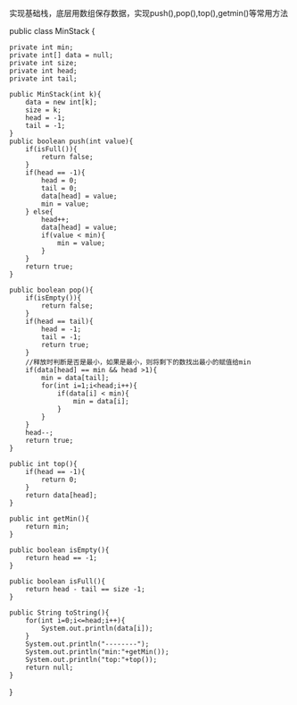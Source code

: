 实现基础栈，底层用数组保存数据，实现push(),pop(),top(),getmin()等常用方法

public class MinStack {

    private int min;
    private int[] data = null;
    private int size;
    private int head;
    private int tail;

    public MinStack(int k){
        data = new int[k];
        size = k;
        head = -1;
        tail = -1;
    }
    public boolean push(int value){
        if(isFull()){
            return false;
        }
        if(head == -1){
            head = 0;
            tail = 0;
            data[head] = value;
            min = value;
        } else{
            head++;
            data[head] = value;
            if(value < min){
                min = value;
            }
        }
        return true;
    }

    public boolean pop(){
        if(isEmpty()){
            return false;
        }
        if(head == tail){
            head = -1;
            tail = -1;
            return true;
        }
        //释放时判断是否是最小，如果是最小，则将剩下的数找出最小的赋值给min
        if(data[head] == min && head >1){
            min = data[tail];
            for(int i=1;i<head;i++){
                if(data[i] < min){
                    min = data[i];
                }
            }
        }
        head--;
        return true;
    }

    public int top(){
        if(head == -1){
            return 0;
        }
        return data[head];
    }

    public int getMin(){
        return min;
    }

    public boolean isEmpty(){
        return head == -1;
    }

    public boolean isFull(){
        return head - tail == size -1;
    }

    public String toString(){
        for(int i=0;i<=head;i++){
            System.out.println(data[i]);
        }
        System.out.println("--------");
        System.out.println("min:"+getMin());
        System.out.println("top:"+top());
        return null;
    }
}
